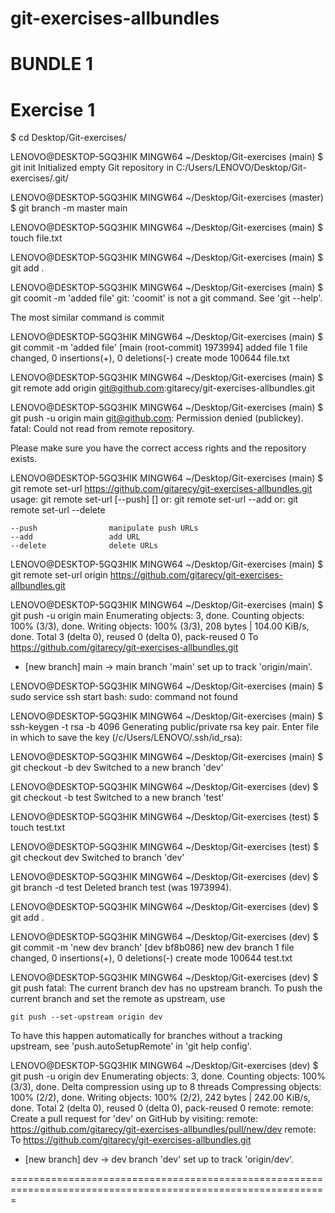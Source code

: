# git-exercises-allbundles
BUNDLE 1
========
Exercise 1
=========
$ cd Desktop/Git-exercises/

LENOVO@DESKTOP-5GQ3HIK MINGW64 ~/Desktop/Git-exercises (main)
$ git init
Initialized empty Git repository in C:/Users/LENOVO/Desktop/Git-exercises/.git/

LENOVO@DESKTOP-5GQ3HIK MINGW64 ~/Desktop/Git-exercises (master)
$ git branch -m master main

LENOVO@DESKTOP-5GQ3HIK MINGW64 ~/Desktop/Git-exercises (main)
$ touch file.txt

LENOVO@DESKTOP-5GQ3HIK MINGW64 ~/Desktop/Git-exercises (main)
$ git add .

LENOVO@DESKTOP-5GQ3HIK MINGW64 ~/Desktop/Git-exercises (main)
$ git coomit -m 'added file'
git: 'coomit' is not a git command. See 'git --help'.

The most similar command is
        commit

LENOVO@DESKTOP-5GQ3HIK MINGW64 ~/Desktop/Git-exercises (main)
$ git commit -m 'added file'
[main (root-commit) 1973994] added file
 1 file changed, 0 insertions(+), 0 deletions(-)
 create mode 100644 file.txt

LENOVO@DESKTOP-5GQ3HIK MINGW64 ~/Desktop/Git-exercises (main)
$ git remote add origin git@github.com:gitarecy/git-exercises-allbundles.git

LENOVO@DESKTOP-5GQ3HIK MINGW64 ~/Desktop/Git-exercises (main)
$ git push -u origin main
git@github.com: Permission denied (publickey).
fatal: Could not read from remote repository.

Please make sure you have the correct access rights
and the repository exists.

LENOVO@DESKTOP-5GQ3HIK MINGW64 ~/Desktop/Git-exercises (main)
$ git remote set-url https://github.com/gitarecy/git-exercises-allbundles.git
usage: git remote set-url [--push] <name> <newurl> [<oldurl>]
   or: git remote set-url --add <name> <newurl>
   or: git remote set-url --delete <name> <url>

    --push                manipulate push URLs
    --add                 add URL
    --delete              delete URLs


LENOVO@DESKTOP-5GQ3HIK MINGW64 ~/Desktop/Git-exercises (main)
$ git remote set-url origin https://github.com/gitarecy/git-exercises-allbundles.git

LENOVO@DESKTOP-5GQ3HIK MINGW64 ~/Desktop/Git-exercises (main)
$ git push -u origin main
Enumerating objects: 3, done.
Counting objects: 100% (3/3), done.
Writing objects: 100% (3/3), 208 bytes | 104.00 KiB/s, done.
Total 3 (delta 0), reused 0 (delta 0), pack-reused 0
To https://github.com/gitarecy/git-exercises-allbundles.git
 * [new branch]      main -> main
branch 'main' set up to track 'origin/main'.

LENOVO@DESKTOP-5GQ3HIK MINGW64 ~/Desktop/Git-exercises (main)
$ sudo service ssh start
bash: sudo: command not found

LENOVO@DESKTOP-5GQ3HIK MINGW64 ~/Desktop/Git-exercises (main)
$ ssh-keygen -t rsa -b 4096
Generating public/private rsa key pair.
Enter file in which to save the key (/c/Users/LENOVO/.ssh/id_rsa):

LENOVO@DESKTOP-5GQ3HIK MINGW64 ~/Desktop/Git-exercises (main)
$ git checkout -b dev
Switched to a new branch 'dev'

LENOVO@DESKTOP-5GQ3HIK MINGW64 ~/Desktop/Git-exercises (dev)
$ git checkout -b test
Switched to a new branch 'test'

LENOVO@DESKTOP-5GQ3HIK MINGW64 ~/Desktop/Git-exercises (test)
$ touch test.txt

LENOVO@DESKTOP-5GQ3HIK MINGW64 ~/Desktop/Git-exercises (test)
$ git checkout dev
Switched to branch 'dev'

LENOVO@DESKTOP-5GQ3HIK MINGW64 ~/Desktop/Git-exercises (dev)
$ git branch -d test
Deleted branch test (was 1973994).

LENOVO@DESKTOP-5GQ3HIK MINGW64 ~/Desktop/Git-exercises (dev)
$ git add .

LENOVO@DESKTOP-5GQ3HIK MINGW64 ~/Desktop/Git-exercises (dev)
$ git commit -m 'new dev branch'
[dev bf8b086] new dev branch
 1 file changed, 0 insertions(+), 0 deletions(-)
 create mode 100644 test.txt

LENOVO@DESKTOP-5GQ3HIK MINGW64 ~/Desktop/Git-exercises (dev)
$ git push
fatal: The current branch dev has no upstream branch.
To push the current branch and set the remote as upstream, use

    git push --set-upstream origin dev

To have this happen automatically for branches without a tracking
upstream, see 'push.autoSetupRemote' in 'git help config'.


LENOVO@DESKTOP-5GQ3HIK MINGW64 ~/Desktop/Git-exercises (dev)
$ git push -u origin dev
Enumerating objects: 3, done.
Counting objects: 100% (3/3), done.
Delta compression using up to 8 threads
Compressing objects: 100% (2/2), done.
Writing objects: 100% (2/2), 242 bytes | 242.00 KiB/s, done.
Total 2 (delta 0), reused 0 (delta 0), pack-reused 0
remote:
remote: Create a pull request for 'dev' on GitHub by visiting:
remote:      https://github.com/gitarecy/git-exercises-allbundles/pull/new/dev
remote:
To https://github.com/gitarecy/git-exercises-allbundles.git
 * [new branch]      dev -> dev
branch 'dev' set up to track 'origin/dev'.

=============================================================================================================

